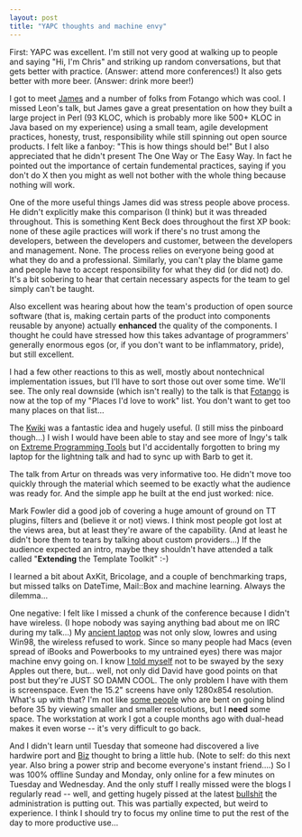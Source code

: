 ```yaml
---
layout: post
title: "YAPC thoughts and machine envy"
---
```




<p>First: YAPC was excellent. I'm still not very good at walking up to
people and saying "Hi, I'm Chris" and striking up random
conversations, but that gets better with practice. (Answer: attend
more conferences!) It also gets better with more beer. (Answer: drink more beer!)</p>

<p>I got to meet <a href="http://use.perl.org/~james">James</a> and a
number of folks from Fotango which was cool. I missed Leon's talk, but James gave a great
presentation on how they built a large project in Perl (93 KLOC, which
is probably more like 500+ KLOC in Java based on my experience) using
a small team, agile development practices, honesty, trust,
responsibility while still spinning out open source products. I felt
like a fanboy: "This is how things should be!" But I also appreciated
that he didn't present The One Way or The Easy Way. In fact he pointed out the importance of certain
fundemental practices, saying if you don't do X then you might as well
not bother with the whole thing because nothing will work.</p>

<p>One of the more useful things James did was stress people above
process. He didn't explicitly make this comparison (I think) but it was threaded throughout. This is something Kent Beck does throughout the first XP book: none of these agile practices will work if there's no trust among the developers, between the developers and customer, between the developers and management. None. The process relies on everyone being good at what they do and a professional. Similarly, you can't play the blame game and people have to accept responsibility for what they did (or did not) do. It's a bit sobering to hear that certain necessary aspects for the team to gel simply can't be taught.</p>

<p>Also excellent was hearing about how the team's production of open
source software (that is, making certain parts of the product into
components reusable by anyone) actually <b>enhanced</b> the quality of
the components. I thought he could have stressed how this takes
advantage of programmers' generally enormous egos (or, if you don't
want to be inflammatory, pride), but still excellent.</p>

<p>I had a few other reactions to this as well, mostly about
nontechnical implementation issues, but I'll have to sort those out
over some time. We'll see. The only real downside (which isn't really) to the talk is that <a href="http://opensource.fotango.com/">Fotango</a> is now at the top of my "Places I'd love to work" list. You don't want to get too many places on that list...</p>

<p>The <a href="http://yapc.kwiki.org/">Kwiki</a> was a fantastic
idea and hugely useful. (I still miss the pinboard though...) I wish I would have been able to stay and see more of Ingy's
talk on <a
href="http://yapc.kwiki.org/index.cgi?ExtremeProgrammingTools">Extreme
Programming Tools</a> but I'd accidentally forgotten to bring my
laptop for the lightning talk and had to sync up with Barb to get it.</p>

<p>The talk from Artur on threads was very informative too. He didn't move too quickly through the material which seemed to be exactly what the audience was ready for. And the simple app he built at the end just worked: nice.</p>

<p>Mark Fowler did a good job of covering a huge amount of ground on TT plugins, filters and (believe it or not) views. I think most people got lost at the views area, but at least they're aware of the capability. (And at least he didn't bore them to tears by talking about custom providers...) If the audience expected an intro, maybe they shouldn't have attended a talk called "<b>Extending</b> the Template Toolkit" :-)</p>

<p>I learned a bit about AxKit, Bricolage, and a couple of benchmarking traps, but missed talks on DateTime, Mail::Box and machine learning. Always the dilemma...</p>

<p>One negative: I felt like I missed a chunk of the conference
because I didn't have wireless. (I hope nobody was saying anything bad
about me on IRC during my talk...) My <a
href="http://support.neccomp.com/hardware/notebooks/6060/">ancient
laptop</a> was not only slow, lowres and using Win98, the wireless
refused to work. Since so many people had Macs (even spread of iBooks
and Powerbooks to my untrained eyes) there was major machine envy
going on. I know <a href="/2003/03/18/note_to_future_self_on_apples.html">I told myself</a>
not to be swayed by the sexy Apples out there, but... well, not only
did David have good points on that post but they're JUST SO DAMN
COOL. The only problem I have with them is screenspace. Even the 15.2"
screens have only 1280x854 resolution. What's up with that? I'm not
like <a href="http://mark.denovich.org/">some people</a> who are bent
on going blind before 35 by viewing smaller and smaller resolutions,
but I <b>need</b> some space. The workstation at work I got a couple
months ago with dual-head makes it even worse -- it's very difficult
to go back.</p>

<p>And I didn't learn until Tuesday that someone had discovered a live
hardwire port and <a
href="http://yapc.kwiki.org/index.cgi?JeffBisbee">Biz</a> thought to
bring a little hub. (Note to self: do this next year. Also bring a
power strip and become everyone's instant friend....) So I was 100%
offline Sunday and Monday, only online for a few minutes on Tuesday
and Wednesday. And the only stuff I really missed were the blogs I
regularly read -- well, and getting hugely pissed at the latest <a
href="http://www.nytimes.com/2003/06/19/politics/19CLIM.html">bullshit</a>
the administration is putting out. This was partially expected, but
weird to experience. I think I should try to focus my online time to
put the rest of the day to more productive use...</p>


